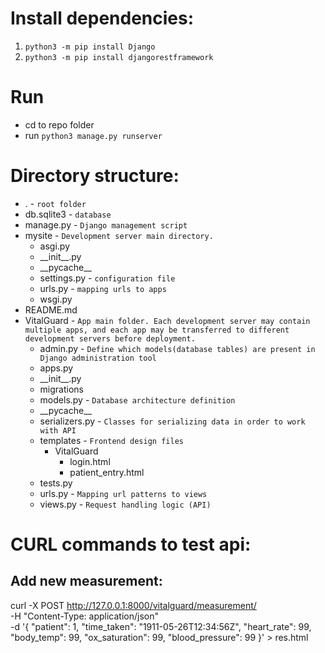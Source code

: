 # Install dependencies:

1. `python3 -m pip install Django`
2. `python3 -m pip install djangorestframework`

# Run

- cd to repo folder
- run `python3 manage.py runserver`

# Directory structure:

- .                                                 - `root folder`
- db.sqlite3                                      - `database`
- manage.py                                       - `Django management script`
- mysite                                          - `Development server main directory.`
    - asgi.py
    - \_\_init__.py
    - \_\_pycache__
    - settings.py                                 - `configuration file`
    - urls.py                                     - `mapping urls to apps`
    - wsgi.py
- README.md
- VitalGuard                                      - `App main folder. Each development server may contain multiple apps, and each app may be transferred to different development servers before deployment.`
    - admin.py                                    - `Define which models(database tables) are present in Django administration tool`
    - apps.py                         
    - \_\_init__.py
    - migrations
    - models.py                                   - `Database architecture definition`
    - \_\_pycache__
    - serializers.py                              - `Classes for serializing data in order to work with API`
    - templates                                   - `Frontend design files`
      -  VitalGuard
           - login.html
           - patient_entry.html
    - tests.py
    - urls.py                                     - `Mapping url patterns to views`
    - views.py                                    - `Request handling logic (API)`

# CURL commands to test api:

## Add new measurement:

curl -X POST http://127.0.0.1:8000/vitalguard/measurement/ \
     -H "Content-Type: application/json" \
     -d '{
           "patient": 1,
           "time_taken": "1911-05-26T12:34:56Z",
           "heart_rate": 99,
           "body_temp": 99,
           "ox_saturation": 99,
           "blood_pressure": 99
         }' > res.html
